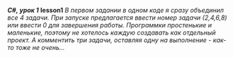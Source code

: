 ***C#, урок 1***
**lesson1**
*В первом задании в одном коде я сразу объединил все 4 задачи. При запуске предлагается ввести номер задачи (2,4,6,8) или ввести 0 для завершения работы.*
*Программки простенькие и маленькие, поэтому не хотелось каждую создавать как отдельный проект. А комментить три задачи, оставляя одну на выполнение - как-то тоже не очень...*
